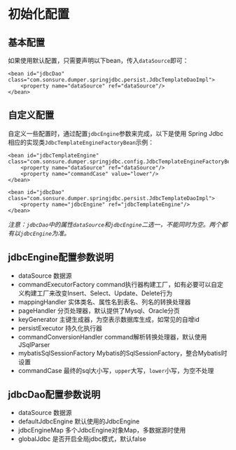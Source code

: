 # 初始化配置

## 基本配置

如果使用默认配置，只需要声明以下bean，传入`dataSource`即可：

    <bean id="jdbcDao" class="com.sonsure.dumper.springjdbc.persist.JdbcTemplateDaoImpl">
        <property name="dataSource" ref="dataSource"/>
    </bean>

## 自定义配置

自定义一些配置时，通过配置`jdbcEngine`参数来完成，以下是使用 Spring Jdbc 相应的实现类`JdbcTemplateEngineFactoryBean`示例：

    <bean id="jdbcTemplateEngine" class="com.sonsure.dumper.springjdbc.config.JdbcTemplateEngineFactoryBean">
        <property name="dataSource" ref="dataSource"/>
        <property name="commandCase" value="lower"/>
    </bean>

    <bean id="jdbcDao" class="com.sonsure.dumper.springjdbc.persist.JdbcTemplateDaoImpl">
        <property name="jdbcEngine" ref="jdbcTemplateEngine"/>
    </bean>
    
*注意：`jdbcDao`中的属性`dataSource`和`jdbcEngine`二选一，不能同时为空。两个都有以`jdbcEngine`为准。*

## jdbcEngine配置参数说明 

- dataSource 数据源
- commandExecutorFactory command执行器构建工厂，如有必要可以自定义构建工厂来改变Insert、Select、Update、Delete行为
- mappingHandler 实体类名、属性名到表名、列名的转换处理器
- pageHandler 分页处理器，默认提供了Mysql、Oracle分页
- keyGenerator 主键生成器，为空表示数据库生成，如常见的自增id
- persistExecutor 持久化执行器
- commandConversionHandler command解析转换处理器，默认使用JSqlParser
- mybatisSqlSessionFactory Mybatis的SqlSessionFactory，整合Mybatis时设置
- commandCase 最终的sql大小写，`upper`大写，`lower`小写，为空不处理

## jdbcDao配置参数说明

- dataSource 数据源
- defaultJdbcEngine 默认使用的JdbcEngine
- jdbcEngineMap 多个JdbcEngine对象Map，多数据源时使用
- globalJdbc 是否开启全局jdbc模式，默认false
